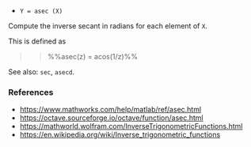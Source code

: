 - `Y = asec (X)`

Compute the inverse secant in radians for each element of `X`.

This is defined as

> > %%asec(z) = acos(1/z)%%

See also: `sec`, `asecd`.

### References

- https://www.mathworks.com/help/matlab/ref/asec.html
- https://octave.sourceforge.io/octave/function/asec.html
- https://mathworld.wolfram.com/InverseTrigonometricFunctions.html
- https://en.wikipedia.org/wiki/Inverse_trigonometric_functions

